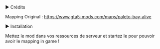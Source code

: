 ► Crédits

Mapping Original : https://www.gta5-mods.com/maps/paleto-bay-alive

► Installation

Mettez le mod dans vos ressources de serveur et startez le pour pouvoir avoir le mapping in game !
